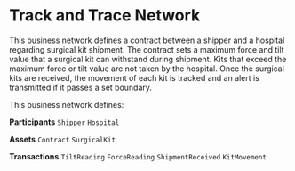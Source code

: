 # Track and Trace Network

This business network defines a contract between a shipper and a hospital regarding surgical kit shipment. The contract sets a maximum force and tilt value that a surgical kit can withstand during shipment. Kits that exceed the maximum force or tilt value are not taken by the hospital. Once the surgical kits are received, the movement of each kit is tracked and an alert is transmitted if it passes a set boundary.

This business network defines:

**Participants**
`Shipper` `Hospital`

**Assets**
`Contract` `SurgicalKit`

**Transactions**
`TiltReading` `ForceReading` `ShipmentReceived` `KitMovement`
